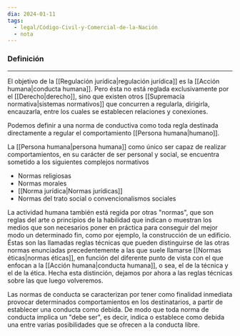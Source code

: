 ```yaml
---
dia: 2024-01-11
tags:
  - legal/Código-Civil-y-Comercial-de-la-Nación
  - nota
---
```

### Definición
---
El objetivo de la [[Regulación jurídica|regulación jurídica]] es la [[Acción humana|conducta humana]]. Pero ésta no está reglada exclusivamente por el [[Derecho|derecho]], sino que existen otros [[Supremacía normativa|sistemas normativos]]  que concurren a regularla, dirigirla, encauzarla, entre los cuales se establecen relaciones y conexiones.

Podemos definir a una norma de conductiva como toda regla destinada directamente a regular el comportamiento [[Persona humana|humano]].

La [[Persona humana|persona humana]] como único ser capaz de realizar comportamientos, en su carácter de ser personal y social, se encuentra sometido a los siguientes complejos normativos
* Normas religiosas
* Normas morales
* [[Norma jurídica|Normas jurídicas]]
* Normas del trato social o convencionalismos sociales

La actividad humana también está regida por otras "normas", que son reglas del arte o principios de la habilidad que indican o muestran los medios que son necesarios poner en práctica para conseguir del mejor modo un determinado fin, como por ejemplo, la construcción de un edificio. Éstas son las llamadas reglas técnicas que pueden distinguirse de las otras normas enunciadas precedentemente a las que suele llamarse [[Normas éticas|normas éticas]], en función del diferente punto de vista con el que enfocan a la [[Acción humana|conducta humana]], o sea, el de la técnica y el de la ética. Hecha esta distinción, dejamos por ahora a las reglas técnicas sobre las que luego volveremos.

Las normas de conducta se caracterizan por tener como finalidad inmediata provocar determinados comportamientos en los destinatarios, a partir de establecer una conducta como debida. De modo que toda norma de conducta implica un "debe ser", es decir, indica o establece como debida una entre varias posibilidades que se ofrecen a la conducta libre.